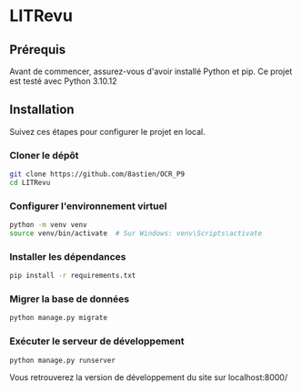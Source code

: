 # LITRevu

## Prérequis

Avant de commencer, assurez-vous d'avoir installé Python et pip. Ce projet est testé avec Python 3.10.12

## Installation

Suivez ces étapes pour configurer le projet en local.

### Cloner le dépôt

```bash
git clone https://github.com/8astien/OCR_P9
cd LITRevu
```

### Configurer l'environnement virtuel

```bash
python -m venv venv
source venv/bin/activate  # Sur Windows: venv\Scripts\activate
```

### Installer les dépendances

```bash 
pip install -r requirements.txt
```

### Migrer la base de données

```bash 
python manage.py migrate
```

### Exécuter le serveur de développement

```bash 
python manage.py runserver
```

Vous retrouverez la version de développement du site sur localhost:8000/